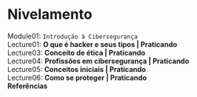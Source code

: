 # Nivelamento

Module01: `Introdução à Cibersegurança`  
Lecture01: **O que é hacker e seus tipos | Praticando**  
Lecture03: **Conceito de ética | Praticando**  
Lecture04: **Profissões em cibersegurança | Praticando**  
Lecture05: **Conceitos iniciais | Praticando**  
Lecture06: **Como se proteger | Praticando**  
**Referências**
